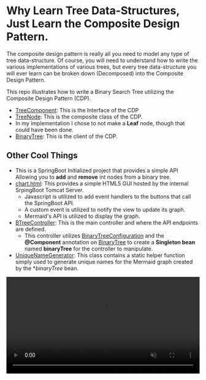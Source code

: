 # Why Learn Tree Data-Structures, Just Learn the Composite Design Pattern.

The composite design pattern is really all you need to model any type of tree data-structure. Of course, you will need to understand how to write the various implementations of various trees, but every tree data-structure you will ever learn can be broken down (Decomposed) into the Composite Design Pattern.

This repo illustrates how to write a Binary Search Tree utilizing the Composite Design Pattern (CDP).

* [TreeComponent](src/main/java/model/TreeComponent.java): This is the Interface of the CDP
* [TreeNode](src/main/java/model/TreeNode.java): This is the composite class of the CDP.
* In my implementation I chose to not make a **Leaf** node, though that could have been done.
* [BinaryTree](src/main/java/model/BinaryTree.java): This is the client of the CDP.

## Other Cool Things

* This is a SpringBoot Initialized project that provides a simple API Allowing you to **add** and **remove** int nodes from a binary tree.
* [chart.html](src/main/resources/static/chart.html): This provides a simple HTML5 GUI hosted by the internal SrpingBoot Tomcat Server.
    * Javascript is utilized to add event handlers to the buttons that call the SpringBoot API.
    * A custom event is utilized to notify the view to update its graph.
    * Mermaid's API is utilized to display the graph.
* [BTreeController](src/main/java/edu/redwoods/cis18/springboot/controller/BTreeController.java): This is the main controller and where the API endpoints are defined.
    * This controller utilizes [BinaryTreeConfiguration](src/main/java/edu/redwoods/cis18/springboot/model/BinaryTreeConfiguration.java) and the **@Component** annotation on [BinaryTree](src/main/java/model/BinaryTree.java) to create a **Singleton bean** named **binaryTree** for the controller to manipulate.
* [UniqueNameGenerator](src/main/java/edu/redwoods/cis18/springboot/helper/UniqueNameGenerator.java): This class contains a static helper function simply used to generate unique names for the Mermaid graph created by the **binaryTree* bean.

<video width="100%" loop muted src="BinaryTree.mp4" controls>
Your browser does not support the video tag.
</video>
